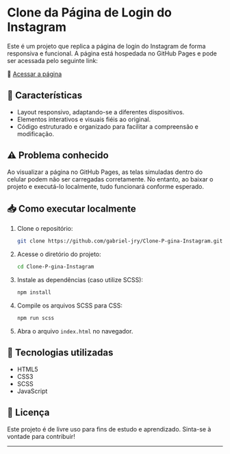 # Clone da Página de Login do Instagram

Este é um projeto que replica a página de login do Instagram de forma responsiva e funcional. A página está hospedada no GitHub Pages e pode ser acessada pelo seguinte link:

🔗 [Acessar a página](https://gabriel-jry.github.io/Clone-P-gina-Instagram/)

## 📌 Características
- Layout responsivo, adaptando-se a diferentes dispositivos.
- Elementos interativos e visuais fiéis ao original.
- Código estruturado e organizado para facilitar a compreensão e modificação.

## ⚠️ Problema conhecido
Ao visualizar a página no GitHub Pages, as telas simuladas dentro do celular podem não ser carregadas corretamente. No entanto, ao baixar o projeto e executá-lo localmente, tudo funcionará conforme esperado.

## 📥 Como executar localmente
1. Clone o repositório:
   ```bash
   git clone https://github.com/gabriel-jry/Clone-P-gina-Instagram.git
   ```
2. Acesse o diretório do projeto:
   ```bash
   cd Clone-P-gina-Instagram
   ```
3. Instale as dependências (caso utilize SCSS):
   ```bash
   npm install
   ```
4. Compile os arquivos SCSS para CSS:
   ```bash
   npm run scss
   ```
5. Abra o arquivo `index.html` no navegador.

## 🔧 Tecnologias utilizadas
- HTML5
- CSS3
- SCSS
- JavaScript

## 📜 Licença
Este projeto é de livre uso para fins de estudo e aprendizado. Sinta-se à vontade para contribuir!

---
